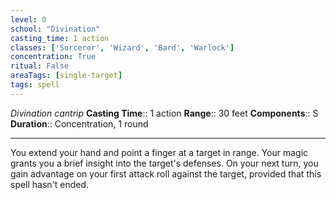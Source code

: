 ```yaml
---
level: 0
school: "Divination"
casting_time: 1 action
classes: ['Sorcerer', 'Wizard', 'Bard', 'Warlock']
concentration: True
ritual: False
areaTags: [single-target]
tags: spell
---
```


_Divination cantrip_
**Casting Time**:: 1 action
**Range**:: 30 feet
**Components**:: S
**Duration**:: Concentration, 1 round

---

You extend your hand and point a finger at a target in range. Your magic grants you a brief insight into the target's defenses. On your next turn, you gain advantage on your first attack roll against the target, provided that this spell hasn't ended.



